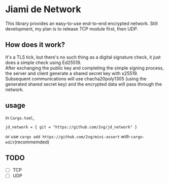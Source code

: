 Jiami de Network
=========================

This library provides an easy-to-use end-to-end encrypted network.
Still development, my plan is to release TCP module first, then UDP.

## How does it work?

It's a TLS tick, but there's no such thing as a digital signature check, it just does a simple check using Ed25519.</br>
After exchanging the public key and completing the simple signing process, the server and client generate a shared secret key with x25519.</br>
Subsequent communications will use chacha20poly1305 (using the generated shared secret key) and the encrypted data will pass through the network.</br>

## usage

in `Cargo.toml`,
```
jd_network = { git = "https://github.com/2vg/jd_network" }
```
or use `cargo add https://github.com/2vg/mini-assert` with `cargo-edit`(recommemded)

## TODO
- [ ] TCP
- [ ] UDP
